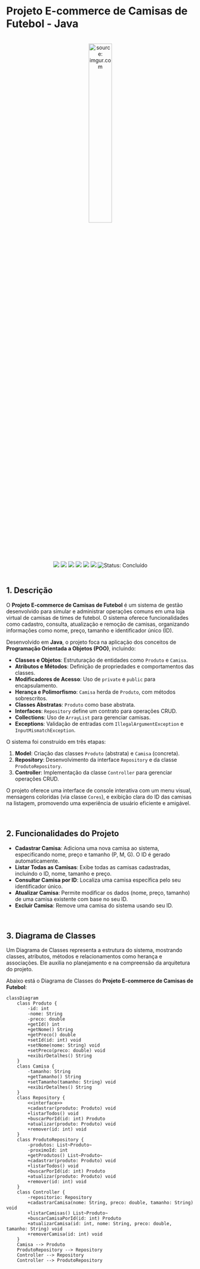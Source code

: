 # Projeto E-commerce de Camisas de Futebol - Java

<br />

<div align="center"> <img src="https://i.imgur.com/IaD4lwg.png" title="source: imgur.com" width="35%"/> </div>
<br />

<div align="center"> 
  <img src="https://img.shields.io/github/languages/top/rafaelq80/aulas_java_t82?style=flat-square" /> 
  <img src="https://img.shields.io/github/repo-size/rafaelq80/aulas_java_t82?style=flat-square" /> 
  <img src="https://img.shields.io/github/languages/count/rafaelq80/aulas_java_t82?style=flat-square" /> 
  <img src="https://img.shields.io/github/last-commit/rafaelq80/aulas_java_t82?style=flat-square" /> 
  <img src="https://img.shields.io/github/issues/rafaelq80/aulas_java_t82?style=flat-square" /> 
  <img src="https://img.shields.io/github/issues-pr/rafaelq80/aulas_java_t82?style=flat-square" /> 
  <img src="https://img.shields.io/badge/status-concluído-green" alt="Status: Concluído"> 
</div>
<br />

## 1. Descrição

O **Projeto E-commerce de Camisas de Futebol** é um sistema de gestão desenvolvido para simular e administrar operações comuns em uma loja virtual de camisas de times de futebol. O sistema oferece funcionalidades como cadastro, consulta, atualização e remoção de camisas, organizando informações como nome, preço, tamanho e identificador único (ID).

Desenvolvido em **Java**, o projeto foca na aplicação dos conceitos de **Programação Orientada a Objetos (POO)**, incluindo:

- **Classes e Objetos**: Estruturação de entidades como `Produto` e `Camisa`.
- **Atributos e Métodos**: Definição de propriedades e comportamentos das classes.
- **Modificadores de Acesso**: Uso de `private` e `public` para encapsulamento.
- **Herança e Polimorfismo**: `Camisa` herda de `Produto`, com métodos sobrescritos.
- **Classes Abstratas**: `Produto` como base abstrata.
- **Interfaces**: `Repository` define um contrato para operações CRUD.
- **Collections**: Uso de `ArrayList` para gerenciar camisas.
- **Exceptions**: Validação de entradas com `IllegalArgumentException` e `InputMismatchException`.

O sistema foi construído em três etapas:
1. **Model**: Criação das classes `Produto` (abstrata) e `Camisa` (concreta).
2. **Repository**: Desenvolvimento da interface `Repository` e da classe `ProdutoRepository`.
3. **Controller**: Implementação da classe `Controller` para gerenciar operações CRUD.

O projeto oferece uma interface de console interativa com um menu visual, mensagens coloridas (via classe `Cores`), e exibição clara do ID das camisas na listagem, promovendo uma experiência de usuário eficiente e amigável.

<br />

## 2. Funcionalidades do Projeto

- **Cadastrar Camisa**: Adiciona uma nova camisa ao sistema, especificando nome, preço e tamanho (P, M, G). O ID é gerado automaticamente.
- **Listar Todas as Camisas**: Exibe todas as camisas cadastradas, incluindo o ID, nome, tamanho e preço.
- **Consultar Camisa por ID**: Localiza uma camisa específica pelo seu identificador único.
- **Atualizar Camisa**: Permite modificar os dados (nome, preço, tamanho) de uma camisa existente com base no seu ID.
- **Excluir Camisa**: Remove uma camisa do sistema usando seu ID.

<br />

## 3. Diagrama de Classes

Um Diagrama de Classes representa a estrutura do sistema, mostrando classes, atributos, métodos e relacionamentos como herança e associações. Ele auxilia no planejamento e na compreensão da arquitetura do projeto.

Abaixo está o Diagrama de Classes do **Projeto E-commerce de Camisas de Futebol**:

```mermaid
classDiagram
    class Produto {
        -id: int
        -nome: String
        -preco: double
        +getId() int
        +getNome() String
        +getPreco() double
        +setId(id: int) void
        +setNome(nome: String) void
        +setPreco(preco: double) void
        +exibirDetalhes() String
    }
    class Camisa {
        -tamanho: String
        +getTamanho() String
        +setTamanho(tamanho: String) void
        +exibirDetalhes() String
    }
    class Repository {
        <<interface>>
        +cadastrar(produto: Produto) void
        +listarTodos() void
        +buscarPorId(id: int) Produto
        +atualizar(produto: Produto) void
        +remover(id: int) void
    }
    class ProdutoRepository {
        -produtos: List~Produto~
        -proximoId: int
        +getProdutos() List~Produto~
        +cadastrar(produto: Produto) void
        +listarTodos() void
        +buscarPorId(id: int) Produto
        +atualizar(produto: Produto) void
        +remover(id: int) void
    }
    class Controller {
        -repositorio: Repository
        +cadastrarCamisa(nome: String, preco: double, tamanho: String) void
        +listarCamisas() List~Produto~
        +buscarCamisaPorId(id: int) Produto
        +atualizarCamisa(id: int, nome: String, preco: double, tamanho: String) void
        +removerCamisa(id: int) void
    }
    Camisa --> Produto
    ProdutoRepository --> Repository
    Controller --> Repository
    Controller --> ProdutoRepository